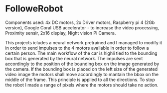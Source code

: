 # FolloweRobot

Components used:
  4x DC motors,
  2x Driver motors,
  Raspberry pi 4 (2Gb version),
  Google Coral USB accelerator - to increase the video processing,
  Proximity sensir,
  2x16 display,
  Night vision Pi Camera.

This projects icludes a neural network pretrained and I managed to modify it in order to send impulses to the 4 motors available in order to follow a certain person.
The main workflow of the car is highli tied to the bounding box that is generated by the neural network. The impulses are sent accordingly to the position of the 
bounding box on the image  generated by the camera. If the bounding box is placed on the left size of the generated video image the motors shall move accordingly to 
mantain the bbox on the middle of the frame. This principle is applied to all the directions. To stop the robot I made a range of pixels where the motors should take no 
action.


